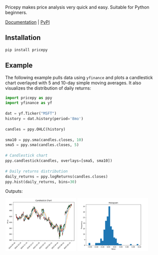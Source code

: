 Pricepy makes price analysis very quick and easy. Suitable for Python beginners.

[Documentation](https://omer-amin.github.io/pricepy/) | [PyPI](https://pypi.org/project/pricepy/)

## Installation

```bash
pip install pricepy
```

## Example

The following example pulls data using `yfinance` and plots a candlestick chart overlayed with 5 and 10-day simple moving averages. It also visualizes the distribution of daily returns:

```python
import pricepy as ppy
import yfinance as yf

dat = yf.Ticker("MSFT")
history = dat.history(period='8mo')

candles = ppy.OHLC(history)

sma10 = ppy.sma(candles.closes, 10)
sma5 = ppy.sma(candles.closes, 5)

# Candlestick chart
ppy.candlestick(candles, overlays=[sma5, sma10])

# Daily returns distribution
daily_returns = ppy.logReturns(candles.closes)
ppy.hist(daily_returns, bins=30)
```

Outputs:

<p float="left">
  <img src="./images/candle_output.png" width="45%" />
  <img src="./images/hist_output.png"   width="45%" /> 
</p>
